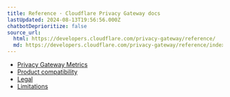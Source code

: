 ```yaml
---
title: Reference · Cloudflare Privacy Gateway docs
lastUpdated: 2024-08-13T19:56:56.000Z
chatbotDeprioritize: false
source_url:
  html: https://developers.cloudflare.com/privacy-gateway/reference/
  md: https://developers.cloudflare.com/privacy-gateway/reference/index.md
---
```


* [Privacy Gateway Metrics](https://developers.cloudflare.com/privacy-gateway/reference/metrics/)
* [Product compatibility](https://developers.cloudflare.com/privacy-gateway/reference/product-compatibility/)
* [Legal](https://developers.cloudflare.com/privacy-gateway/reference/legal/)
* [Limitations](https://developers.cloudflare.com/privacy-gateway/reference/limitations/)
